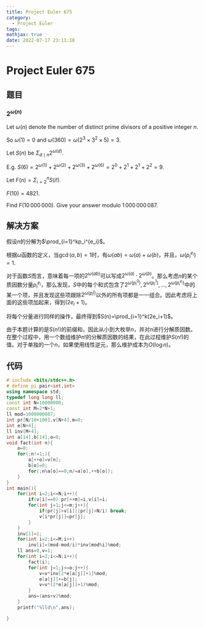 ```yaml
---
title: Project Euler 675
category:
  - Project Euler
tags:
mathjax: true
date: 2022-07-17 23:11:18
---
```


<escape><!-- more --></escape>

# Project Euler 675

## 题目

### $2^{\omega(n)}$

Let $\omega(n)$ denote the number of distinct prime divisors of a positive integer $n$.

So  $\omega(1) = 0$ and  $\omega(360) = \omega(2^{3} \times 3^{2} \times 5) = 3$.

Let $S(n)$ be $\Sigma_{d \mid  n} 2^{\omega(d)}$.

E.g. $S(6) = 2^{\omega(1)}+2^{\omega(2)}+2^{\omega(3)}+2^{\omega(6)} = 2^0+2^1+2^1+2^2 = 9$.

Let $F(n)=\Sigma_{i=2}^n S(i!)$.

$F(10)=4821$.

Find $F(10\,000\,000)$. Give your answer modulo  $1\,000\,000\,087$.

## 解决方案

假设$n$的分解为$\prod_{i=1}^kp_i^{e_i}$。

根据$\omega$函数的定义，当$\gcd(a,b)=1$时，有$\omega(ab)=\omega(a)+\omega(b)$，并且，$\omega(p_i^{e_i})=1$.

对于函数$S$而言，意味着每一项的$2^{\omega(ab)}$可以写成$2^{\omega(a)}\cdot 2^{\omega(b)}$。那么考虑$n$的某个质因数分量$p_i^{e_i}$，那么发现，$S$中的每个和式包含了$2^{\omega(p_i^0)},2^{\omega(p_i^1)},\dots,2^{\omega(p_i^{e_i})}$中的某一个项，并且发现这些项跟除$2^{\omega(p_i^j)}$以外的所有项都是一一组合。因此考虑将上面的这些项加起来，得到$(2e_i+1)$。

将每个分量进行同样的操作，最终得到$S(n)=\prod_{i=1}^k(2e_i+1)$。

由于本题计算的是$S(n!)$的前缀和，因此从小到大枚举$n$，并对$n$进行分解质因数。在整个过程中，用一个数组维护$n!$的分解质因数的结果，在此过程维护$S(n!)$的值。对于单独的一个$n$，如果使用线性逆元，那么维护成本为$O(\log n)$。

## 代码

```C++
# include <bits/stdc++.h>
# define pi pair<int,int>
using namespace std;
typedef long long ll;
const int N=10000000;
const int M=2*N+1;
ll mod=1000000087;
int pr[N/10+100],v[N+4],m=0;
int e[N+4];
ll inv[M+4];
int a[14],b[14],o=0;
void fact(int n){
    o=0;
    for(;n!=1;){
        a[++o]=v[n];
        b[o]=0;
        for(;n%a[o]==0;n/=a[o],++b[o]);
    }
}
int main(){
    for(int i=2;i<=N;i++){
        if(v[i]==0) pr[++m]=i,v[i]=i;
        for(int j=1;j<=m;j++){
            if(pr[j]>v[i]||pr[j]>N/i) break;
            v[i*pr[j]]=pr[j];
        }
    }
    inv[1]=1;
    for(int i=2;i<=M;i++)
        inv[i]=(mod-mod/i)*inv[mod%i]%mod;
    ll ans=0,v=1;
    for(int i=2;i<=N;i++){
        fact(i);
        for(int j=1;j<=o;j++){
            v=v*inv[2*e[a[j]]+1]%mod;
            e[a[j]]+=b[j];
            v=v*(2*e[a[j]]+1)%mod;
        }
        ans=(ans+v)%mod;
    }
    printf("%lld\n",ans);

}

```

